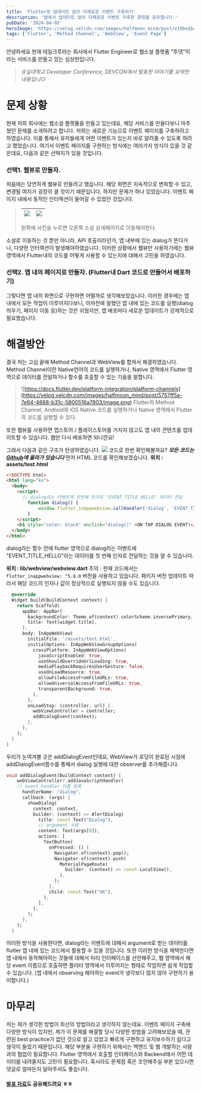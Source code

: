 ```yaml
---
title: 'Flutter로 업데이트 없이 다채로운 이벤트 구축하기'
description: '앱에서 업데이트 없이 다채로운 이벤트 구축한 경험을 공유합니다.'
pubDate: '2024-04-02'
heroImage: 'https://velog.velcdn.com/images/halfmoon_mind/post/e19be1b4-5ead-463c-9561-2fe1b54166af/image.png'
tags: ['Flutter', 'Method Channel', 'WebView', 'Event Page']
---
```


안녕하세요
현재 테일크루라는 회사에서 Flutter Engineer로 웹소설 플랫폼 "투댓"이라는 서비스를 만들고 있는 심상현입니다.

> _숭실대학교 Developer Conference, DEVCON에서 발표한 이야기를 요약한 내용입니다_

# 문제 상황

현재 저희 회사에는 웹소설 플랫폼을 만들고 있는데요, 해당 서비스를 만들다보니 마주쳤던 문제를 소개하려고 합니다.
저희는 새로운 기능으로 이벤트 페이지를 구축하려고 하였습니다. 이를 통해서 유저들에게 어떤 이벤트가 있는지 바로 알려줄 수 있도록 하려고 했었습니다.
여기서 이벤트 페이지를 구현하는 방식에는 여러가지 방식이 있을 것 같은데요, 다음과 같은 선택지가 있을 것입니다.

### 선택1. 웹뷰로 만들자.

처음에는 당연하게 웹뷰로 만들려고 했습니다.
해당 화면은 지속적으로 변화할 수 있고, 변경될 여지가 굉장히 클 것이기 때문입니다.
하지만 문제가 하나 있었습니다.
이벤트 페이지 내에서 동적인 인터렉션이 들어갈 수 있었던 것입니다.

> | <img src="https://velog.velcdn.com/images/halfmoon_mind/post/ead3c762-c339-4dad-ad96-cba9e916ef37/image.png"/> | <img src="https://velog.velcdn.com/images/halfmoon_mind/post/02010652-8145-4ad5-ab49-4d43fed61b41/image.png"/> |
> | -------------------------------------------------------------------------------------------------------------- | -------------------------------------------------------------------------------------------------------------- |
>
> 왼쪽에 사진을 누르면 오른쪽 소설 상세페이지로 이동해야한다.

소설로 이동하는 것 뿐만 아니라, API 호출이라던가, 앱 내부에 있는 dialog가 뜬다거나, 다양한 인터렉션이 발생해야하였습니다.
이러한 상황에서 웹뷰만 사용하기에는 웹뷰 영역에서 Flutter내의 코드를 어떻게 사용할 수 있는지에 대해서 고민을 하였습니다.

### 선택2. 앱 내의 페이지로 만들자. (Flutter내 Dart 코드로 만들어서 배포하기)

그렇다면 앱 내의 화면으로 구현하면 어떨까로 생각해보았습니다.
이러한 경우에는 앱 내에서 모든 작업이 이루어지다보니, 아까전에 말했던 앱 내에 있는 코드를 실행(dialog 띄우기, 페이지 이동 등)하는 것은 쉬웠지만, 앱 배포마다 새로운 업데이트가 강제적으로 필요했습니다.

# 해결방안

결국 저는 고심 끝에 Method Channel과 WebView를 합쳐서 해결하였습니다.
Method Channel이란 Native언어의 코드를 실행하거나, Native 영역에서 Flutter 영역으로 데이터를 전달하거나 함수를 호출할 수 있는 기술을 말합니다.

> ![https://docs.flutter.dev/platform-integration/platform-channels](https://velog.velcdn.com/images/halfmoon_mind/post/5757ff5a-7e64-4668-b31c-5800516a7803/image.png)
> Flutter의 Method Channel, Android와 iOS Native 코드를 실행하거나 Native 영역에서 Flutter의 코드를 실행할 수 있다.

또한 웹뷰를 사용하면 앱스토어 / 플레이스토어를 거치지 않고도 앱 내의 콘텐츠를 업데이트할 수 있습니다. 웹만 다시 배포하면 되니깐요!

그래서 다음과 같은 구조가 탄생하였습니다.
![](https://velog.velcdn.com/images/halfmoon_mind/post/e19be1b4-5ead-463c-9561-2fe1b54166af/image.png)
코드로 한번 확인해볼까요? **_모든 코드는 [Github](https://github.com/halfmoon-mind/remote-flutter-widget/blob/main/lib/webview/webview.dart)에 올라가 있습니다_**
먼저 HTML 코드를 확인해보겠습니다.
**위치 : assets/test.html**

```HTML
<!DOCTYPE html>
<html lang="ko">
  <body>
    <script>
      // dialog라는 이벤트에 첫번째 인자로 "EVENT_TITLE_HELLO" 데이터 전달
        function dialog() {
            window.flutter_inappwebview.callHandler('dialog', 'EVENT_TITLE_HELLO');
        }
    </script>
    <h1 style="color: black" onclick="dialog()" >ON TAP DIALOG EVENT!</p>
  </body>
</html>
```

dialog라는 함수 안에 flutter 영역으로 dialog라는 이벤트에 "EVENT_TITLE_HELLO"라는 데이터를 첫 번째 인자로 전달하는 것을 알 수 있습니다.

**위치 : lib/webview/webview.dart**
주의 : 현재 코드에서는 `flutter_inappwebview: ^5.8.0` 버전을 사용하고 있습니다. 패키지 버전 업데이트 따라서 해당 코드의 인자나 값이 정상적으로 실행되지 않을 수도 있습니다.

```dart
  @override
  Widget build(BuildContext context) {
    return Scaffold(
      appBar: AppBar(
        backgroundColor: Theme.of(context).colorScheme.inversePrimary,
        title: Text(widget.title),
      ),
      body: InAppWebView(
        initialFile: '/assets/test.html',
        initialOptions: InAppWebViewGroupOptions(
          crossPlatform: InAppWebViewOptions(
            javaScriptEnabled: true,
            useShouldOverrideUrlLoading: true,
            mediaPlaybackRequiresUserGesture: false,
            useOnLoadResource: true,
            allowFileAccessFromFileURLs: true,
            allowUniversalAccessFromFileURLs: true,
            transparentBackground: true,
          ),
        ),
        onLoadStop: (controller, url) {
          webViewController = controller;
          addDialogEvent(context);
        },
      ),
    );
  }
}
```

우리가 눈여겨볼 곳은 addDialogEvent인데요, WebView가 로딩이 완료된 시점에 addDialogEvent함수를 통해서 dialog 실행에 대한 observer를 추가해줍니다.

```dart
void addDialogEvent(BuildContext context) {
    webViewController?.addJavaScriptHandler(
    // event handler 이름 등록
      handlerName: "dialog",
      callback: (args) {
        showDialog(
          context: context,
          builder: (context) => AlertDialog(
            title: const Text("Dialog"),
            // argument 사용
            content: Text(args[0]),
            actions: [
              TextButton(
                onPressed: () {
                  Navigator.of(context).pop();
                  Navigator.of(context).push(
                    MaterialPageRoute(
                      builder: (context) => const LocalView(),
                    ),
                  );
                },
                child: const Text("OK"),
              ),
            ],
          ),
        );
      },
    );
  }
```

이러한 방식을 사용한다면, dialog라는 이벤트에 대해서 argument로 받는 데이터를 flutter 앱 내에 있는 코드에서 활용할 수 있을 것입니다.
또한 이러한 방식을 채택한다면 앱 내에서 동작해야하는 것들에 대해서 미리 인터페이스를 선언해주고, 웹 영역에서 해당 event 이름으로 호출하면 플러터 영역에서 이루어지는 형태로 작업하면 쉽게 작업할 수 있습니다. (앱 내에서 observing 해야하는 event가 생각보다 많지 않아 구현하기 용이합니다.)

# 마무리

저는 제가 생각한 방법이 최선의 방법이라고 생각하지 않는데요. 이벤트 페이지 구축에 다양한 방식이 있지만, 제가 이 문제를 해결할 당시 다양한 방법을 고려해보았을 때, 관련된 best practice가 없던 것으로 알고 있었고 빠르게 구현하고 유지보수하기 쉽다고 생각이 들었기 때문입니다.
해당 부분을 구현하기 위해서는 백엔드 및 웹 개발하는 사람과의 협업이 필요합니다. Flutter 영역에서 호출할 인터페이스와 Backend에서 어떤 데이터를 내려줄지도 고민이 필요합니다.
혹시라도 문제점 혹은 조언해주실 부분 있으시면 댓글로 얼마든지 달아주셔도 좋습니다.

#### [발표 자료](https://docs.google.com/presentation/d/1h1k59DlG17EkKn8x8BKJWyMSrG0xvtWC4TrrjrclaJg/edit?usp=sharing)도 공유해드려요 ㅎㅎ
